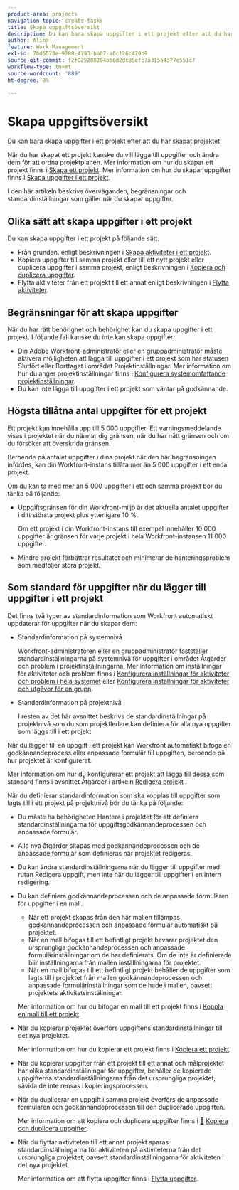 ```yaml
---
product-area: projects
navigation-topic: create-tasks
title: Skapa uppgiftsöversikt
description: Du kan bara skapa uppgifter i ett projekt efter att du har skapat projektet.
author: Alina
feature: Work Management
exl-id: 7bd6578e-9288-4793-ba07-a0c126c479b9
source-git-commit: f2f825280204b56d2dc85efc7a315a4377e551c7
workflow-type: tm+mt
source-wordcount: '889'
ht-degree: 0%

---
```


# Skapa uppgiftsöversikt

Du kan bara skapa uppgifter i ett projekt efter att du har skapat projektet.

När du har skapat ett projekt kanske du vill lägga till uppgifter och ändra dem för att ordna projektplanen. Mer information om hur du skapar ett projekt finns i [Skapa ett projekt](../../../manage-work/projects/create-projects/create-project.md). Mer information om hur du skapar uppgifter finns i [Skapa uppgifter i ett projekt](../../../manage-work/tasks/create-tasks/create-tasks-in-project.md).

I den här artikeln beskrivs överväganden, begränsningar och standardinställningar som gäller när du skapar uppgifter.

## Olika sätt att skapa uppgifter i ett projekt

Du kan skapa uppgifter i ett projekt på följande sätt:

* Från grunden, enligt beskrivningen i [Skapa aktiviteter i ett projekt](../../../manage-work/tasks/create-tasks/create-tasks-in-project.md).
* Kopiera uppgifter till samma projekt eller till ett nytt projekt eller duplicera uppgifter i samma projekt, enligt beskrivningen i [Kopiera och duplicera uppgifter](../../../manage-work/tasks/manage-tasks/copy-and-duplicate-tasks.md).
* Flytta aktiviteter från ett projekt till ett annat enligt beskrivningen i [Flytta aktiviteter](../../../manage-work/tasks/manage-tasks/move-tasks.md).

## Begränsningar för att skapa uppgifter

När du har rätt behörighet och behörighet kan du skapa uppgifter i ett projekt. I följande fall kanske du inte kan skapa uppgifter:

* Din Adobe Workfront-administratör eller en gruppadministratör måste aktivera möjligheten att lägga till uppgifter i ett projekt som har statusen Slutfört eller Borttaget i området Projektinställningar. Mer information om hur du anger projektinställningar finns i [Konfigurera systemomfattande projektinställningar](../../../administration-and-setup/set-up-workfront/configure-system-defaults/set-project-preferences.md).
* Du kan inte lägga till uppgifter i ett projekt som väntar på godkännande.

## Högsta tillåtna antal uppgifter för ett projekt

Ett projekt kan innehålla upp till 5 000 uppgifter. Ett varningsmeddelande visas i projektet när du närmar dig gränsen, när du har nått gränsen och om du försöker att överskrida gränsen.

Beroende på antalet uppgifter i dina projekt när den här begränsningen infördes, kan din Workfront-instans tillåta mer än 5 000 uppgifter i ett enda projekt.

Om du kan ta med mer än 5 000 uppgifter i ett och samma projekt bör du tänka på följande:

* Uppgiftsgränsen för din Workfront-miljö är det aktuella antalet uppgifter i ditt största projekt plus ytterligare 10 %.

  Om ett projekt i din Workfront-instans till exempel innehåller 10 000 uppgifter är gränsen för varje projekt i hela Workfront-instansen 11 000 uppgifter.

* Mindre projekt förbättrar resultatet och minimerar de hanteringsproblem som medföljer stora projekt.

## Som standard för uppgifter när du lägger till uppgifter i ett projekt

Det finns två typer av standardinformation som Workfront automatiskt uppdaterar för uppgifter när du skapar dem:

* Standardinformation på systemnivå

  Workfront-administratören eller en gruppadministratör fastställer standardinställningarna på systemnivå för uppgifter i området Åtgärder och problem i projektinställningarna. Mer information om inställningar för aktiviteter och problem finns i [Konfigurera inställningar för aktiviteter och problem i hela systemet](../../../administration-and-setup/set-up-workfront/configure-system-defaults/set-task-issue-preferences.md) eller [Konfigurera inställningar för aktiviteter och utgåvor för en grupp](../../../administration-and-setup/manage-groups/create-and-manage-groups/configure-task-issue-preferences-group.md).

* Standardinformation på projektnivå

  I resten av det här avsnittet beskrivs de standardinställningar på projektnivå som du som projektledare kan definiera för alla nya uppgifter som läggs till i ett projekt

När du lägger till en uppgift i ett projekt kan Workfront automatiskt bifoga en godkännandeprocess eller anpassade formulär till uppgiften, beroende på hur projektet är konfigurerat.

Mer information om hur du konfigurerar ett projekt att lägga till dessa som standard finns i avsnittet Åtgärder i artikeln [Redigera projekt](../../../manage-work/projects/manage-projects/edit-projects.md) .

När du definierar standardinformation som ska kopplas till uppgifter som lagts till i ett projekt på projektnivå bör du tänka på följande:

* Du måste ha behörigheten Hantera i projektet för att definiera standardinställningarna för uppgiftsgodkännandeprocessen och anpassade formulär.
* Alla nya åtgärder skapas med godkännandeprocessen och de anpassade formulär som definieras när projektet redigeras.
* Du kan ändra standardinställningarna när du lägger till uppgifter med rutan Redigera uppgift, men inte när du lägger till uppgifter i en intern redigering.
* Du kan definiera godkännandeprocessen och de anpassade formulären för uppgifter i en mall.

   * När ett projekt skapas från den här mallen tillämpas godkännandeprocessen och anpassade formulär automatiskt på projektet.
   * När en mall bifogas till ett befintligt projekt bevarar projektet den ursprungliga godkännandeprocessen och anpassade formulärinställningar om de har definierats. Om de inte är definierade blir inställningarna från mallen inställningarna för projektet.
   * När en mall bifogas till ett befintligt projekt behåller de uppgifter som lagts till i projektet från mallen godkännandeprocessen och anpassade formulärinställningar som de hade i mallen, oavsett projektets aktivitetsinställningar.

  Mer information om hur du bifogar en mall till ett projekt finns i [Koppla en mall till ett projekt](../../../manage-work/projects/create-and-manage-templates/attach-template-to-project.md).

* När du kopierar projektet överförs uppgiftens standardinställningar till det nya projektet.

  Mer information om hur du kopierar ett projekt finns i [Kopiera ett projekt](../../../manage-work/projects/manage-projects/copy-project.md).

* När du kopierar uppgifter från ett projekt till ett annat och målprojektet har olika standardinställningar för uppgifter, behåller de kopierade uppgifterna standardinställningarna från det ursprungliga projektet, såvida de inte rensas i kopieringsprocessen.
* När du duplicerar en uppgift i samma projekt överförs de anpassade formulären och godkännandeprocessen till den duplicerade uppgiften.

  Mer information om att kopiera och duplicera uppgifter finns i [&#128279;](../../../manage-work/tasks/manage-tasks/copy-and-duplicate-tasks.md) [Kopiera och duplicera uppgifter](../../../manage-work/tasks/manage-tasks/copy-and-duplicate-tasks.md).

* När du flyttar aktiviteten till ett annat projekt sparas standardinställningarna för aktiviteten på aktiviteterna från det ursprungliga projektet, oavsett standardinställningarna för aktiviteten i det nya projektet.

  Mer information om att flytta uppgifter finns i [Flytta uppgifter](../../../manage-work/tasks/manage-tasks/move-tasks.md).
